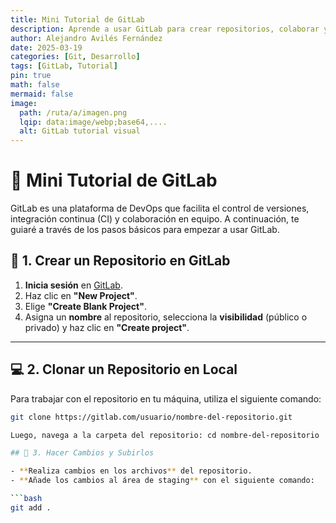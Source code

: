 ```yaml
---
title: Mini Tutorial de GitLab
description: Aprende a usar GitLab para crear repositorios, colaborar y gestionar tus proyectos.
author: Alejandro Avilés Fernández
date: 2025-03-19
categories: [Git, Desarrollo]
tags: [GitLab, Tutorial]
pin: true
math: false
mermaid: false
image:
  path: /ruta/a/imagen.png
  lqip: data:image/webp;base64,....
  alt: GitLab tutorial visual
---
```


# 🚀 Mini Tutorial de GitLab

GitLab es una plataforma de DevOps que facilita el control de versiones, integración continua (CI) y colaboración en equipo. A continuación, te guiaré a través de los pasos básicos para empezar a usar GitLab.

## 📂 1. Crear un Repositorio en GitLab

1. **Inicia sesión** en [GitLab](https://gitlab.com/).
2. Haz clic en **"New Project"**.
3. Elige **"Create Blank Project"**.
4. Asigna un **nombre** al repositorio, selecciona la **visibilidad** (público o privado) y haz clic en **"Create project"**.

---

## 💻 2. Clonar un Repositorio en Local

Para trabajar con el repositorio en tu máquina, utiliza el siguiente comando:

```bash
git clone https://gitlab.com/usuario/nombre-del-repositorio.git

Luego, navega a la carpeta del repositorio: cd nombre-del-repositorio

## 📝 3. Hacer Cambios y Subirlos

- **Realiza cambios en los archivos** del repositorio.
- **Añade los cambios al área de staging** con el siguiente comando:

```bash
git add .

